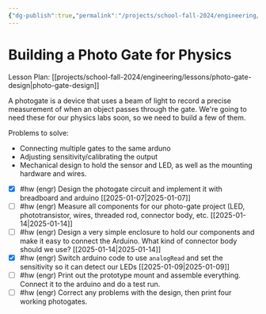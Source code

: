 ```yaml
---
{"dg-publish":true,"permalink":"/projects/school-fall-2024/engineering/engineering-projects/photo-gate-project/"}
---
```



# Building a Photo Gate for Physics

Lesson Plan: [[projects/school-fall-2024/engineering/lessons/photo-gate-design\|photo-gate-design]]

A photogate is a device that uses a beam of light to record a precise measurement of when an object passes through the gate. We're going to need these for our physics labs soon, so we need to build a few of them.

Problems to solve:
- Connecting multiple gates to the same arduno
- Adjusting sensitivity/calibrating the output
- Mechanical design to hold the sensor and LED, as well as the mounting hardware and wires.

- [x] #hw (engr) Design the photogate circuit and implement it with breadboard and arduino [[2025-01-07\|2025-01-07]]
- [ ] #hw (engr) Measure all components for our photo-gate project (LED, phototransistor, wires, threaded rod, connector body, etc. [[2025-01-14\|2025-01-14]]
- [ ] #hw (engr) Design a very simple enclosure to hold our components and make it easy to connect the Arduino. What kind of connector body should we use? [[2025-01-14\|2025-01-14]]
- [x] #hw (engr) Switch arduino code to use `analogRead` and set the sensitivity so it can detect our LEDs [[2025-01-09\|2025-01-09]]
- [ ] #hw (engr) Print out the prototype mount and assemble everything. Connect it to the arduino and do a test run.
- [ ] #hw (engr) Correct any problems with the design, then print four working photogates.

